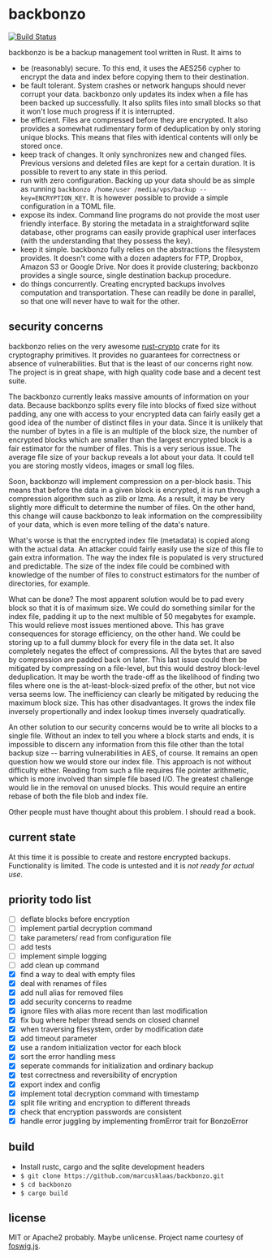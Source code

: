 backbonzo
=========

[![Build Status](https://travis-ci.org/marcusklaas/backbonzo.svg?branch=master)](https://travis-ci.org/marcusklaas/backbonzo)

backbonzo is be a backup management tool written in Rust. It aims to

* be (reasonably) secure. To this end, it uses the AES256 cypher to encrypt the data and index before copying them to their destination.
* be fault tolerant. System crashes or network hangups should never corrupt your data. backbonzo only updates its index when a file has been backed up successfully. It also splits files into small blocks so that it won't lose much progress if it is interrupted.
* be efficient. Files are compressed before they are encrypted. It also provides a somewhat rudimentary form of deduplication by only storing unique blocks. This means that files with identical contents will only be stored once.
* keep track of changes. It only synchronizes new and changed files. Previous versions and deleted files are kept for a certain duration. It is possible to revert to any state in this period.
* run with zero configuration. Backing up your data should be as simple as running `backbonzo /home/user /media/vps/backup --key=ENCRYPTION_KEY`. It is however possible to provide a simple configuration in a TOML file.
* expose its index. Command line programs do not provide the most user friendly interface. By storing the metadata in a straightforward sqlite database, other programs can easily provide graphical user interfaces (with the understanding that they possess the key).
* keep it simple. backbonzo fully relies on the abstractions the filesystem provides. It doesn't come with a dozen adapters for FTP, Dropbox, Amazon S3 or Google Drive. Nor does it provide clustering; backbonzo provides a single source, single destination backup procedure.
* do things concurrently. Creating encrypted backups involves computation and transportation. These can readily be done in parallel, so that one will never have to wait for the other.

security concerns
-----------------
backbonzo relies on the very awesome [rust-crypto](https://github.com/dagenix/rust-crypto/) crate for its cryptography primitives. It provides no guarantees for correctness or absence of vulnerabilities. But that is the least of our concerns right now. The project is in great shape, with high quality code base and a decent test suite.

The backbonzo currently leaks massive amounts of information on your data. Because backbonzo splits every file into blocks of fixed size without padding, any one with access to your encrypted data can fairly easily get a good idea of the number of distinct files in your data. Since it is unlikely that the number of bytes in a file is an multiple of the block size, the number of encrypted blocks which are smaller than the largest encrypted block is a fair estimator for the number of files. This is a very serious issue. The average file size of your backup reveals a lot about your data. It could tell you are storing mostly videos, images or small log files.

Soon, backbonzo will implement compression on a per-block basis. This means that before the data in a given block is encrypted, it is run through a compression algorithm such as zlib or lzma. As a result, it may be very slightly more difficult to determine the number of files. On the other hand, this change will cause backbonzo to leak information on the compressibility of your data, which is even more telling of the data's nature.

What's worse is that the encrypted index file (metadata) is copied along with the actual data. An attacker could fairly easily use the size of this file to gain extra information. The way the index file is populated is very structured and predictable. The size of the index file could be combined with knowledge of the number of files to construct estimators for the number of directories, for example.

What can be done? The most apparent solution would be to pad every block so that it is of maximum size. We could do something similar for the index file, padding it up to the next multible of 50 megabytes for example. This would relieve most issues mentioned above. This has grave consequences for storage efficiency, on the other hand. We could be storing up to a full dummy block for every file in the data set. It also completely negates the effect of compressions. All the bytes that are saved by compression are padded back on later. This last issue could then be mitigated by compressing on a file-level, but this would destroy block-level deduplication. It may be worth the trade-off as the likelihood of finding two files where one is the at-least-block-sized prefix of the other, but not vice versa seems low. The inefficiency can clearly be mitigated by reducing the maximum block size. This has other disadvantages. It grows the index file inversely propertionally and index lookup times inversely quadratically.

An other solution to our security concerns would be to write all blocks to a single file. Without an index to tell you where a block starts and ends, it is impossible to discern any information from this file other than the total backup size -- barring vulnerabilities in AES, of course. It remains an open question how we would store our index file. This approach is not without difficulty either. Reading from such a file requires file pointer arithmetic, which is more involved than simple file based I/O. The greatest challenge would lie in the removal on unused blocks. This would require an entire rebase of both the file blob and index file.

Other people must have thought about this problem. I should read a book.

current state
-------------

At this time it is possible to create and restore encrypted backups. Functionality is limited. The code is untested and it is *not ready for actual use*. 

priority todo list
------------------

- [ ] deflate blocks before encryption
- [ ] implement partial decryption command
- [ ] take parameters/ read from configuration file
- [ ] add tests
- [ ] implement simple logging
- [ ] add clean up command
- [x] find a way to deal with empty files
- [x] deal with renames of files
- [x] add null alias for removed files
- [x] add security concerns to readme
- [x] ignore files with alias more recent than last modification
- [x] fix bug where helper thread sends on closed channel
- [x] when traversing filesystem, order by modification date
- [x] add timeout parameter
- [x] use a random initialization vector for each block
- [x] sort the error handling mess
- [x] seperate commands for initialization and ordinary backup
- [x] test correctness and reversibility of encryption
- [x] export index and config
- [x] implement total decryption command with timestamp
- [x] split file writing and encryption to different threads
- [x] check that encryption passwords are consistent
- [x] handle error juggling by implementing fromError trait for BonzoError

build
-----

* Install rustc, cargo and the sqlite development headers
* `$ git clone https://github.com/marcusklaas/backbonzo.git`
* `$ cd backbonzo`
* `$ cargo build`

license
-------

MIT or Apache2 probably. Maybe unlicense. Project name courtesy of [foswig.js](http://mrsharpoblunto.github.io/foswig.js/).

